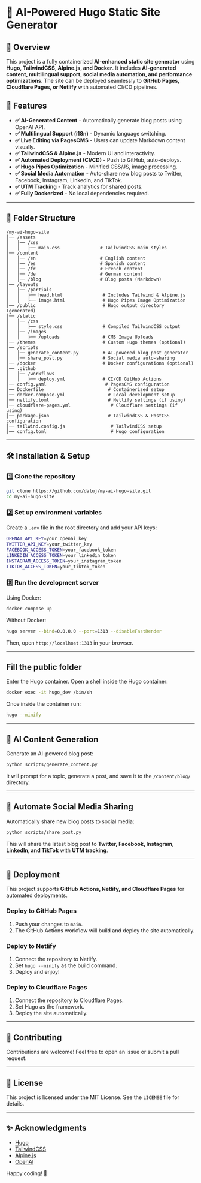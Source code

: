 # 🚀 AI-Powered Hugo Static Site Generator

## 📌 Overview
This project is a fully containerized **AI-enhanced static site generator** using **Hugo, TailwindCSS, Alpine.js, and Docker**. It includes **AI-generated content, multilingual support, social media automation, and performance optimizations**. The site can be deployed seamlessly to **GitHub Pages, Cloudflare Pages, or Netlify** with automated CI/CD pipelines.

## 🎯 Features
- **✅ AI-Generated Content** - Automatically generate blog posts using OpenAI API.
- **✅ Multilingual Support (i18n)** - Dynamic language switching.
- **✅ Live Editing via PagesCMS** - Users can update Markdown content visually.
- **✅ TailwindCSS & Alpine.js** - Modern UI and interactivity.
- **✅ Automated Deployment (CI/CD)** - Push to GitHub, auto-deploys.
- **✅ Hugo Pipes Optimization** - Minified CSS/JS, image processing.
- **✅ Social Media Automation** - Auto-share new blog posts to Twitter, Facebook, Instagram, LinkedIn, and TikTok.
- **✅ UTM Tracking** - Track analytics for shared posts.
- **✅ Fully Dockerized** - No local dependencies required.

---

## 📂 Folder Structure
```
/my-ai-hugo-site
│── /assets
│   │── /css
│   │   ├── main.css               # TailwindCSS main styles
│── /content
│   │── /en                        # English content
│   │── /es                        # Spanish content
│   │── /fr                        # French content
│   │── /de                        # German content
│   │── /blog                      # Blog posts (Markdown)
│── /layouts
│   │── /partials
│   │   ├── head.html               # Includes Tailwind & Alpine.js
│   │   ├── image.html              # Hugo Pipes Image Optimization
│── /public                         # Hugo output directory (generated)
│── /static
│   │── /css
│   │   ├── style.css               # Compiled TailwindCSS output
│   │── /images
│   │   ├── /uploads                # CMS Image Uploads
│── /themes                         # Custom Hugo themes (optional)
│── /scripts
│   │── generate_content.py         # AI-powered blog post generator
│   │── share_post.py               # Social media auto-sharing
│── /docker                         # Docker configurations (optional)
│── .github
│   │── /workflows
│   │   ├── deploy.yml              # CI/CD GitHub Actions
│── config.yaml                      # PagesCMS configuration
│── Dockerfile                        # Containerized setup
│── docker-compose.yml                # Local development setup
│── netlify.toml                      # Netlify settings (if using)
│── cloudflare-pages.yml               # Cloudflare settings (if using)
│── package.json                      # TailwindCSS & PostCSS configuration
│── tailwind.config.js                 # TailwindCSS setup
│── config.toml                        # Hugo configuration
```

---

## 🛠 Installation & Setup
### 1️⃣ Clone the repository
```sh
git clone https://github.com/daluj/my-ai-hugo-site.git
cd my-ai-hugo-site
```

### 2️⃣ Set up environment variables
Create a `.env` file in the root directory and add your API keys:
```sh
OPENAI_API_KEY=your_openai_key
TWITTER_API_KEY=your_twitter_key
FACEBOOK_ACCESS_TOKEN=your_facebook_token
LINKEDIN_ACCESS_TOKEN=your_linkedin_token
INSTAGRAM_ACCESS_TOKEN=your_instagram_token
TIKTOK_ACCESS_TOKEN=your_tiktok_token
```

### 3️⃣ Run the development server
Using Docker:
```sh
docker-compose up
```

Without Docker:
```sh
hugo server --bind=0.0.0.0 --port=1313 --disableFastRender
```
Then, open `http://localhost:1313` in your browser.

---

## Fill the public folder

Enter the Hugo container. Open a shell inside the Hugo container:
```sh
docker exec -it hugo_dev /bin/sh
```
Once inside the container run:
```sh
hugo --minify
```

---

## 🔄 AI Content Generation
Generate an AI-powered blog post:
```sh
python scripts/generate_content.py
```
It will prompt for a topic, generate a post, and save it to the `/content/blog/` directory.

---

## 📢 Automate Social Media Sharing
Automatically share new blog posts to social media:
```sh
python scripts/share_post.py
```
This will share the latest blog post to **Twitter, Facebook, Instagram, LinkedIn, and TikTok** with **UTM tracking**.

---

## 🚀 Deployment
This project supports **GitHub Actions, Netlify, and Cloudflare Pages** for automated deployments.

### Deploy to GitHub Pages
1. Push your changes to `main`.
2. The GitHub Actions workflow will build and deploy the site automatically.

### Deploy to Netlify
1. Connect the repository to Netlify.
2. Set `hugo --minify` as the build command.
3. Deploy and enjoy!

### Deploy to Cloudflare Pages
1. Connect the repository to Cloudflare Pages.
2. Set Hugo as the framework.
3. Deploy the site automatically.

---

## 📌 Contributing
Contributions are welcome! Feel free to open an issue or submit a pull request.

---

## 📜 License
This project is licensed under the MIT License. See the `LICENSE` file for details.

---

## ✨ Acknowledgments
- [Hugo](https://gohugo.io/)
- [TailwindCSS](https://tailwindcss.com/)
- [Alpine.js](https://alpinejs.dev/)
- [OpenAI](https://openai.com/)

Happy coding! 🚀